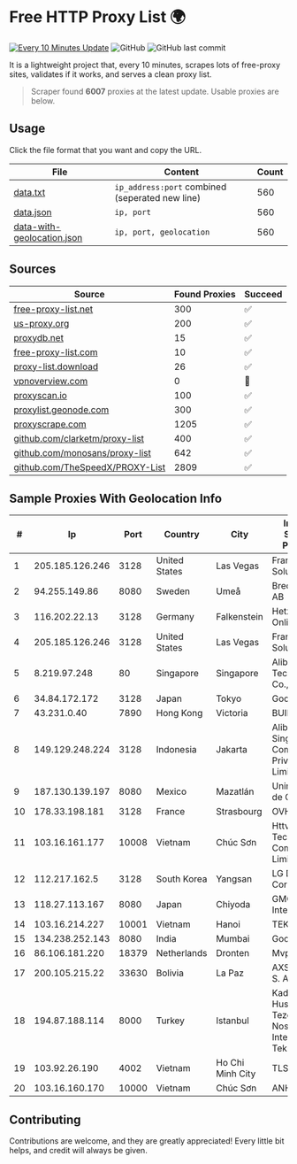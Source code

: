 
# Free HTTP Proxy List 🌍

[![Every 10 Minutes Update](https://github.com/mertguvencli/http-proxy-list/actions/workflows/main.yml/badge.svg?branch=main)](https://github.com/mertguvencli/http-proxy-list/actions/workflows/main.yml)
![GitHub](https://img.shields.io/github/license/mertguvencli/http-proxy-list)
![GitHub last commit](https://img.shields.io/github/last-commit/mertguvencli/http-proxy-list)

It is a lightweight project that, every 10 minutes, scrapes lots of free-proxy sites, validates if it works, and serves a clean proxy list.


> Scraper found **6007** proxies at the latest update. Usable proxies are below.

## Usage

Click the file format that you want and copy the URL.


|File|Content|Count|
|----|-------|-----|
|[data.txt](https://raw.githubusercontent.com/mertguvencli/http-proxy-list/main/proxy-list/data.txt)|`ip_address:port` combined (seperated new line)|560|
|[data.json](https://raw.githubusercontent.com/mertguvencli/http-proxy-list/main/proxy-list/data.json)|`ip, port`|560|
|[data-with-geolocation.json](https://raw.githubusercontent.com/mertguvencli/http-proxy-list/main/proxy-list/data-with-geolocation.json)|`ip, port, geolocation`|560|

## Sources

|Source|Found Proxies|Succeed|
|------|-------------|-------|
|[free-proxy-list.net](https://free-proxy-list.net)|300|✅|
|[us-proxy.org](https://www.us-proxy.org)|200|✅|
|[proxydb.net](http://proxydb.net)|15|✅|
|[free-proxy-list.com](https://free-proxy-list.com/?page=&port=&type%5B%5D=http&type%5B%5D=https&up_time=0&search=Search)|10|✅|
|[proxy-list.download](https://www.proxy-list.download/HTTP)|26|✅|
|[vpnoverview.com](https://vpnoverview.com/privacy/anonymous-browsing/free-proxy-servers)|0|🚫|
|[proxyscan.io](https://www.proxyscan.io)|100|✅|
|[proxylist.geonode.com](https://proxylist.geonode.com/api/proxy-list?limit=300&page=1&sort_by=lastChecked&sort_type=desc&protocols=http,https)|300|✅|
|[proxyscrape.com](https://api.proxyscrape.com/v2/?request=displayproxies&protocol=http&timeout=10000&country=all&ssl=all&anonymity=all)|1205|✅|
|[github.com/clarketm/proxy-list](https://raw.githubusercontent.com/clarketm/proxy-list/master/proxy-list-raw.txt)|400|✅|
|[github.com/monosans/proxy-list](https://raw.githubusercontent.com/monosans/proxy-list/main/proxies/http.txt)|642|✅|
|[github.com/TheSpeedX/PROXY-List](https://raw.githubusercontent.com/TheSpeedX/PROXY-List/master/http.txt)|2809|✅|


## Sample Proxies With Geolocation Info

|#|Ip|Port|Country|City|Internet Service Provider|
|-|--|----|-------|----|-------------------------|
|1|205.185.126.246|3128|United States|Las Vegas|FranTech Solutions|
|2|94.255.149.86|8080|Sweden|Umeå|Bredband2 AB|
|3|116.202.22.13|3128|Germany|Falkenstein|Hetzner Online GmbH|
|4|205.185.126.246|3128|United States|Las Vegas|FranTech Solutions|
|5|8.219.97.248|80|Singapore|Singapore|Alibaba (US) Technology Co., Ltd.|
|6|34.84.172.172|3128|Japan|Tokyo|Google LLC|
|7|43.231.0.40|7890|Hong Kong|Victoria|BUILDCLOUD|
|8|149.129.248.224|3128|Indonesia|Jakarta|Alibaba.com Singapore E-Commerce Private Limited|
|9|187.130.139.197|8080|Mexico|Mazatlán|Uninet S.A. de C.V.|
|10|178.33.198.181|3128|France|Strasbourg|OVH SAS|
|11|103.16.161.177|10008|Vietnam|Chúc Sơn|Httvserver Technology Company Limited|
|12|112.217.162.5|3128|South Korea|Yangsan|LG DACOM Corporation|
|13|118.27.113.167|8080|Japan|Chiyoda|GMO Internet, Inc.|
|14|103.16.214.227|10001|Vietnam|Hanoi|TEK|
|15|134.238.252.143|8080|India|Mumbai|Google LLC|
|16|86.106.181.220|18379|Netherlands|Dronten|Mvps LTD|
|17|200.105.215.22|33630|Bolivia|La Paz|AXS Bolivia S. A.|
|18|194.87.188.114|8000|Turkey|Istanbul|Kadir Huseyin Tezcan Nosspeed Internet Teknolojileri|
|19|103.92.26.190|4002|Vietnam|Ho Chi Minh City|TLSOFT|
|20|103.16.160.170|10000|Vietnam|Chúc Sơn|ANH|



## Contributing

Contributions are welcome, and they are greatly appreciated! Every
little bit helps, and credit will always be given.

